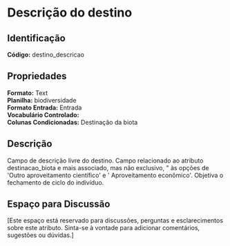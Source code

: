 # Descrição do destino

## Identificação
**Código:** destino_descricao

## Propriedades
**Formato:** Text  
**Planilha:** biodiversidade  
**Formato Entrada:** Entrada  
**Vocabulário Controlado:**   
**Colunas Condicionadas:** Destinação da biota  

## Descrição
Campo de descrição livre do destino. Campo relacionado ao atributo destinacao_biota e mais associado, mas não exclusivo, " às opções de 'Outro aproveitamento científico' e ' Aproveitamento econômico'. Objetiva o fechamento de ciclo do indivíduo.

## Espaço para Discussão
[Este espaço está reservado para discussões, perguntas e esclarecimentos sobre este atributo. Sinta-se à vontade para adicionar comentários, sugestões ou dúvidas.]
